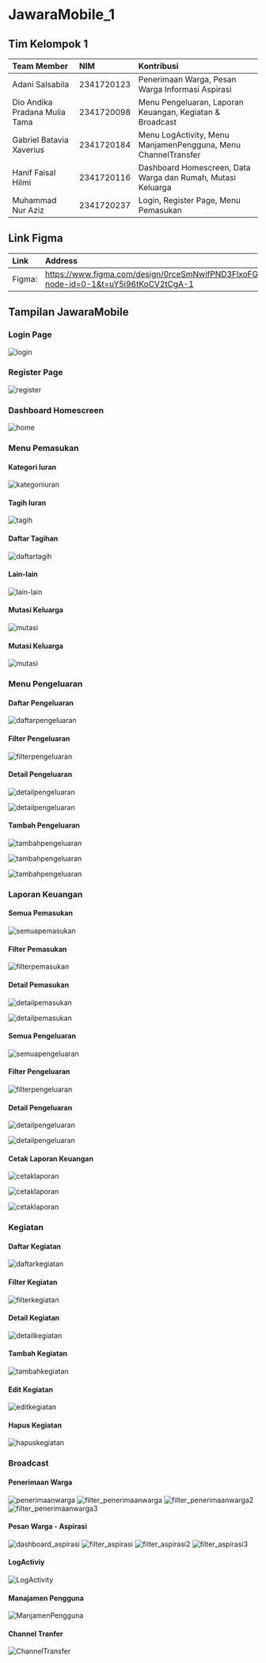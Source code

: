 # JawaraMobile_1

## Tim Kelompok 1

| Team Member                   | NIM        | Kontribusi                                                  |
| :---------------------------- | :--------- | :---------------------------------------------------------- |
| Adani Salsabila               | 2341720123 | Penerimaan Warga, Pesan Warga Informasi Aspirasi            |
| Dio Andika Pradana Mulia Tama | 2341720098 | Menu Pengeluaran, Laporan Keuangan, Kegiatan & Broadcast    |
| Gabriel Batavia Xaverius      | 2341720184 | Menu LogActivity, Menu ManjamenPengguna, Menu ChannelTransfer                                                |
| Hanif Faisal Hilmi            | 2341720116 | Dashboard Homescreen, Data Warga dan Rumah, Mutasi Keluarga |
| Muhammad Nur Aziz             | 2341720237 | Login, Register Page, Menu Pemasukan                        |

## Link Figma

| Link   | Address                                                                                       |
| :----- | :-------------------------------------------------------------------------------------------- |
| Figma: | https://www.figma.com/design/0rceSmNwifPND3FlxoFGlB/JawaraUI?node-id=0-1&t=uY5i96tKoCV2tCgA-1 |

## Tampilan JawaraMobile

### Login Page

![login](./assets/screenshot/login.jpg)

### Register Page

![register](./assets/screenshot/register.gif)

### Dashboard Homescreen

![home](./assets/screenshot/home.gif)

### Menu Pemasukan

#### Kategori Iuran

![kategoriiuran](./assets/screenshot/kategori_iuran.gif)

#### Tagih Iuran

![tagih](./assets/screenshot/tagihan_iuran.gif)

#### Daftar Tagihan

![daftartagih](./assets/screenshot/daftar_tagihan.gif)

#### Lain-lain

![lain-lain](./assets/screenshot/lain_lain.gif)

#### Mutasi Keluarga

![mutasi](./assets/screenshot/mutasi_page.gif)

#### Mutasi Keluarga

![mutasi](./assets/screenshot/dataWargaRumah_page.gif)

### Menu Pengeluaran

#### Daftar Pengeluaran

![daftarpengeluaran](./assets/screenshot/daftar_pengeluaran.gif)

#### Filter Pengeluaran

![filterpengeluaran](./assets/screenshot/filter_pengeluaran.gif)

#### Detail Pengeluaran

![detailpengeluaran](./assets/screenshot/detail_pengeluaran.gif)

![detailpengeluaran](./assets/screenshot/detail_pengeluaran.png)

#### Tambah Pengeluaran

![tambahpengeluaran](./assets/screenshot/tambah_pengeluaran.png)

![tambahpengeluaran](./assets/screenshot/tambah_pengeluaran.gif)

![tambahpengeluaran](./assets/screenshot/tambah_pengeluaran_isi.png)

### Laporan Keuangan

#### Semua Pemasukan

![semuapemasukan](./assets/screenshot/semua_pemasukan.gif)

#### Filter Pemasukan

![filterpemasukan](./assets/screenshot/filter_semua_pemasukan.gif)

#### Detail Pemasukan

![detailpemasukan](./assets/screenshot/detail_pemasukan_all.gif)

![detailpemasukan](./assets/screenshot/detail_pemasukan_all.png)

#### Semua Pengeluaran

![semuapengeluaran](./assets/screenshot/semua_pengeluaran.gif)

#### Filter Pengeluaran

![filterpengeluaran](./assets/screenshot/filter_semua_pengeluaran.gif)

#### Detail Pengeluaran

![detailpengeluaran](./assets/screenshot/detail_pengeluaran_all.gif)

![detailpengeluaran](./assets/screenshot/detail_pengeluaran_all.png)

#### Cetak Laporan Keuangan

![cetaklaporan](./assets/screenshot/cetak_laporan.gif)

![cetaklaporan](./assets/screenshot/cetak_laporan.png)

![cetaklaporan](./assets/screenshot/cetak_laporan_isi.png)

### Kegiatan

#### Daftar Kegiatan

![daftarkegiatan](./assets/screenshot/daftar_kegiatan.gif)

#### Filter Kegiatan

![filterkegiatan](./assets/screenshot/filter_kegiatan.gif)

#### Detail Kegiatan

![detailkegiatan](./assets/screenshot/detail_kegiatan.png)

#### Tambah Kegiatan

![tambahkegiatan](./assets/screenshot/tambah_kegiatan.gif)

#### Edit Kegiatan

![editkegiatan](./assets/screenshot/edit_kegiatan.gif)

#### Hapus Kegiatan

![hapuskegiatan](./assets/screenshot/hapus_kegiatan.gif)

### Broadcast

#### Penerimaan Warga

![penerimaanwarga](./assets/screenshot/penerimaanwarga.png)
![filter_penerimaanwarga](./assets/screenshot/filter_penerimaanwarga.png)
![filter_penerimaanwarga2](./assets/screenshot/filter_penerimaanwarga2.png)
![filter_penerimaanwarga3](./assets/screenshot/filter_penerimaanwarga3.png)

#### Pesan Warga - Aspirasi

![dashboard_aspirasi](./assets/screenshot/dashboard_aspirasi.png)
![filter_aspirasi](./assets/screenshot/filter_aspirasi.png)
![filter_aspirasi2](./assets/screenshot/filter_aspirasi2.png)
![filter_aspirasi3](./assets/screenshot/filter_aspirasi3.png)



#### LogActiviy
![LogActivity](./assets/screenshot/logactivity.gif)

#### Manajamen Pengguna
![ManjamenPengguna](./assets/screenshot/manajemenpengguna.gif)

#### Channel Tranfer

![ChannelTransfer](./assets/screenshot/channeltransfer.gif)
